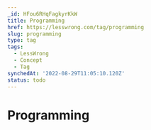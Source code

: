```yaml
---
_id: HFou6RHqFagkyrKkW
title: Programming
href: https://lesswrong.com/tag/programming
slug: programming
type: tag
tags:
  - LessWrong
  - Concept
  - Tag
synchedAt: '2022-08-29T11:05:10.120Z'
status: todo
---
```


# Programming
